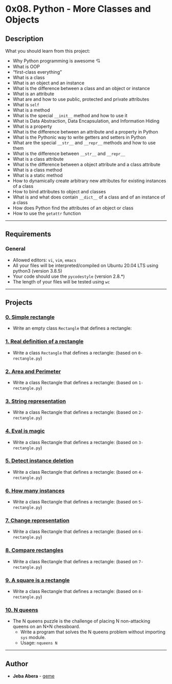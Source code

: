 # 0x08. Python - More Classes and Objects

## Description
What you should learn from this project:

+ Why Python programming is awesome :cupid:
+ What is OOP
+ “first-class everything”
+ What is a class
+ What is an object and an instance
+ What is the difference between a class and an object or instance
+ What is an attribute
+ What are and how to use public, protected and private attributes
+ What is `self`
+ What is a method
+ What is the special `__init__` method and how to use it
+ What is Data Abstraction, Data Encapsulation, and Information Hiding
+ What is a property
+ What is the difference between an attribute and a property in Python
+ What is the Pythonic way to write getters and setters in Python
+ What are the special `__str__` and `__repr__` methods and how to use them
+ What is the difference between `__str__` and `__repr__`
+ What is a class attribute
+ What is the difference between a object attribute and a class attribute
+ What is a class method
+ What is a static method
+ How to dynamically create arbitrary new attributes for existing instances of a class
+ How to bind attributes to object and classes
+ What is and what does contain `__dict__` of a class and of an instance of a class
+ How does Python find the attributes of an object or class
+ How to use the `getattr` function

---
## Requirements
### General
- Allowed editors: `vi`, `vim`, `emacs`
- All your files will be interpreted/compiled on Ubuntu 20.04 LTS using python3 (version 3.8.5)
- Your code should use the `pycodestyle` (version 2.8.*)
- The length of your files will be tested using `wc`
---

## Projects

### [0. Simple rectangle](./0-rectangle.py)
* Write an empty class `Rectangle` that defines a rectangle:


### [1. Real definition of a rectangle](./1-rectangle.py)
* Write a class `Rectangle` that defines a rectangle: (based on `0-rectangle.py`)


### [2. Area and Perimeter](./2-rectangle.py)
* Write a class Rectangle that defines a rectangle: (based on `1-rectangle.py`)


### [3. String representation](./3-rectangle.py)
* Write a class Rectangle that defines a rectangle: (based on `2-rectangle.py`)


### [4. Eval is magic](./4-rectangle.py)
* Write a class Rectangle that defines a rectangle: (based on `3-rectangle.py`)


### [5. Detect instance deletion](./5-rectangle.py)
* Write a class Rectangle that defines a rectangle: (based on `4-rectangle.py`)


### [6. How many instances](./6-rectangle.py)
* Write a class Rectangle that defines a rectangle: (based on `5-rectangle.py`)


### [7. Change representation](./7-rectangle.py)
* Write a class Rectangle that defines a rectangle: (based on `6-rectangle.py`)


### [8. Compare rectangles](./8-rectangle.py)
* Write a class Rectangle that defines a rectangle: (based on `7-rectangle.py`)


### [9. A square is a rectangle](./9-rectangle.py)
* Write a class Rectangle that defines a rectangle: (based on `8-rectangle.py`)

### [10. N queens](./101-nqueens.py)
* The N queens puzzle is the challenge of placing N non-attacking queens on an N×N chessboard. 
    - Write a program that solves the N queens problem without importing `sys` module.
    - Usage: `nqueens N`
---

## Author
* **Jeba Abera** - [geme](https://github.com/GEMMEE)